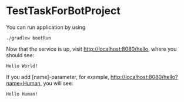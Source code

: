 # TestTaskForBotProject

You can run application by using 

```shell
./gradlew bootRun
```

Now that the service is up, visit [http://localhost:8080/hello](http://localhost:8080/hello), where you should see:
```plain
Hello World!
```
If you add [name]-parameter, for example, [http://localhost:8080/hello?name=Human](http://localhost:8080/hello?name=Human), you will see:
```plain
Hello Human!
```
